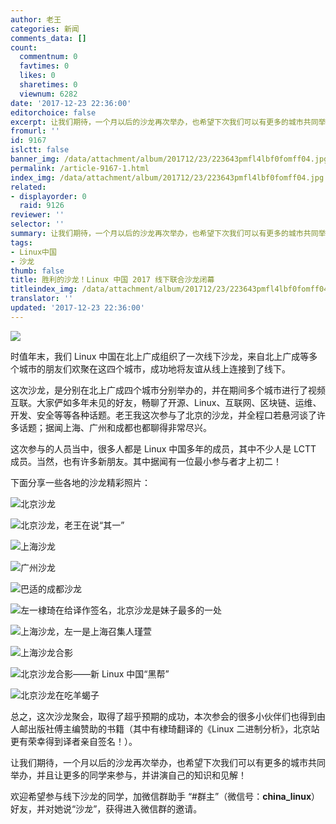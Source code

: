 ```yaml
---
author: 老王
categories: 新闻
comments_data: []
count:
  commentnum: 0
  favtimes: 0
  likes: 0
  sharetimes: 0
  viewnum: 6282
date: '2017-12-23 22:36:00'
editorchoice: false
excerpt: 让我们期待，一个月以后的沙龙再次举办，也希望下次我们可以有更多的城市共同举办，并且让更多的同学来参与，并讲演自己的知识和见解！
fromurl: ''
id: 9167
islctt: false
banner_img: /data/attachment/album/201712/23/223643pmfl4lbf0fomff04.jpg
permalink: /article-9167-1.html
index_img: /data/attachment/album/201712/23/223643pmfl4lbf0fomff04.jpg
related:
- displayorder: 0
  raid: 9126
reviewer: ''
selector: ''
summary: 让我们期待，一个月以后的沙龙再次举办，也希望下次我们可以有更多的城市共同举办，并且让更多的同学来参与，并讲演自己的知识和见解！
tags:
- Linux中国
- 沙龙
thumb: false
title: 胜利的沙龙！Linux 中国 2017 线下联合沙龙闭幕
titleindex_img: /data/attachment/album/201712/23/223643pmfl4lbf0fomff04.jpg
translator: ''
updated: '2017-12-23 22:36:00'
---
```


![](/data/attachment/album/201712/23/223643pmfl4lbf0fomff04.jpg)


时值年末，我们 Linux 中国在北上广成组织了一次线下沙龙，来自北上广成等多个城市的朋友们欢聚在这四个城市，成功地将友谊从线上连接到了线下。


这次沙龙，是分别在北上广成四个城市分别举办的，并在期间多个城市进行了视频互联。大家俨如多年未见的好友，畅聊了开源、Linux、互联网、区块链、运维、开发、安全等等各种话题。老王我这次参与了北京的沙龙，并全程口若悬河谈了许多话题；据闻上海、广州和成都也都聊得非常尽兴。


这次参与的人员当中，很多人都是 Linux 中国多年的成员，其中不少人是 LCTT 成员。当然，也有许多新朋友。其中据闻有一位最小参与者才上初二！


下面分享一些各地的沙龙精彩照片：


![北京沙龙](/data/attachment/album/201712/23/222750jsfd6dicta2f6ods.jpg)


![北京沙龙，老王在说“其一”](/data/attachment/album/201712/23/222750vanocnaanrf5o5ay.jpg)


![上海沙龙](/data/attachment/album/201712/23/222751jte1tkllw8uue9kl.jpg)


![广州沙龙](/data/attachment/album/201712/23/222752cenononr57e3y7nu.jpg)


![巴适的成都沙龙](/data/attachment/album/201712/23/222752ekpn7jav7pjpwskf.jpg)


![左一棣琦在给译作签名，北京沙龙是妹子最多的一处](/data/attachment/album/201712/23/222753btz9teoshvzipvo9.jpg)


![上海沙龙，左一是上海召集人瑾萱](/data/attachment/album/201712/23/222753w4965k9575a4jk7f.jpg)


![上海沙龙合影](/data/attachment/album/201712/23/222754kx2z7x3o2s072vcz.jpg)


![北京沙龙合影——新 Linux 中国“黑帮”](/data/attachment/album/201712/24/000418cs6d6nc12cze56oy.jpg)


![北京沙龙在吃羊蝎子](/data/attachment/album/201712/23/222755uihuq3jice7i78k4.jpg)


总之，这次沙龙聚会，取得了超乎预期的成功，本次参会的很多小伙伴们也得到由人邮出版社傅主编赞助的书籍（其中有棣琦翻译的《Linux 二进制分析》，北京站更有荣幸得到译者亲自签名！）。


让我们期待，一个月以后的沙龙再次举办，也希望下次我们可以有更多的城市共同举办，并且让更多的同学来参与，并讲演自己的知识和见解！


欢迎希望参与线下沙龙的同学，加微信群助手 “#群主”（微信号：**china\_linux**）好友，并对她说“沙龙”，获得进入微信群的邀请。